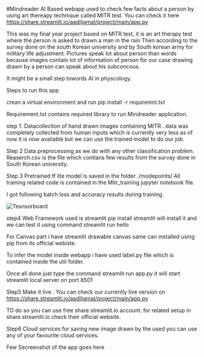 ﻿#Mindreader AI Based webapp used to check few facts about a person by using art thereapy technique called MITR test.
You can check it here
https://share.streamlit.io/aadiljamal/project/main/app.py

This was my final year project based on MITR test, it is an art therapy test where the person is asked to drawn a man in the rain
Then according to the survey done on the south Korean university and by South korean army for military life adjustment.
Pictures speak lot about person than words because images contain lot of information of person for our case drawing drawn by a person can speak about his subconcous.

It might be a small step towords AI in physcology.


Steps to run this app 

crean a virtual environment and run pip install -r requiremnt.txt

Requirement.txt contains required library to run Mindreader application.

step 1.
Datacollection of hand drawn images containing MITR .
data was completely collected from human inputs which is currently very less as of now it is now available but we can use the trained model to do our job.

Step 2
Data preprocessing as we do with any other classification problem.
Reaserch.csv is the file which contians few results from the survay done in South Korean university.

Step 3
Pretrained tf lite model is saved in the folder ./modepoints/
All training related code is contained in the Mitr_training jupyter notebook file.

I got following batch loss and accuracy results during training.

![Tesnsorboard](https://storage.googleapis.com/mitr-data-bucket/mitr-data-bucket/testfiles/tensorboard.png)



step4 
Web Framework used is streamlit 
pip install streamlit will install it and we can test it using command 
streamlit run hello

For Canvas part i have streamlit drawable canvas same can installed using pip from its official webiste.

To infer the model inside webapp i have used label.py file which is contained inside the util folder.

Once all done just type the command 
streamlit run app.py
it will start streamlit local server on port 8501

Step5 
Make it live .
You can check our currently live version on https://share.streamlit.io/aadiljamal/project/main/app.py

TO do so you can use free share.streamlit.io account.
for related setup in share.streamlit.io check their official website.

Step6 
Cloud services for saving new image drawn by the used you can use any of your favourite cloud services.

Few Secreenshot of the app goes here









